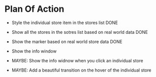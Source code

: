 # Plan Of Action

- Style the individual store item in the stores list DONE

- Show all the stores in the sotres list based on real world data DONE

- Show the marker based on real world store data DONE

- Show the info window

- MAYBE: Show the info widnow when you click an individual store

- MAYBE: Add a beautiful transition on the hover of the individual store
